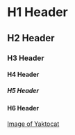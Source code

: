 # H1 Header
## H2 Header
### H3 Header
#### H4 Header
##### H5 Header
#### H6 Header

[Image of Yaktocat](https://octodex.github.com/images/yaktocat.png)







